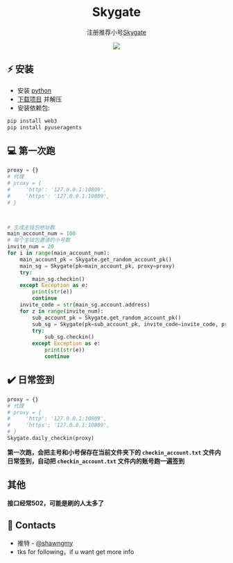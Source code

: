 <h1 align="center">Skygate</h1>

<p align="center">注册推荐小号<a href="https://skygate.skyarkchronicles.com/">Skygate</a></p>
<p align="center">
<img src="https://img.shields.io/badge/python-3670A0?style=for-the-badge&logo=python&logoColor=ffdd54">
</p>

## ⚡ 安装
+ 安装 [python](https://www.google.com/search?client=opera&q=how+install+python)
+ [下载项目](https://sites.northwestern.edu/researchcomputing/resources/downloading-from-github) 并解压
+ 安装依赖包:
```python
pip install web3
pip install pyuseragents
```

## 💻 第一次跑
```python
proxy = {}
# 代理
# proxy = {
#     'http': '127.0.0.1:10809',
#     'https': '127.0.0.1:10809',
# }



# 生成主钱包地址数
main_account_num = 100
# 每个主钱包邀请的小号数
invite_num = 20
for i in range(main_account_num):
    main_account_pk = Skygate.get_random_account_pk()
    main_sg = Skygate(pk=main_account_pk, proxy=proxy)
    try:
        main_sg.checkin()
    except Exception as e:
        print(str(e))
        continue
    invite_code = str(main_sg.account.address)
    for z in range(invite_num):
        sub_account_pk = Skygate.get_random_account_pk()
        sub_sg = Skygate(pk=sub_account_pk, invite_code=invite_code, proxy=proxy)
        try:
            sub_sg.checkin()
        except Exception as e:
            print(str(e))
            continue
```

## ✔️ 日常签到
```python
proxy = {}
# 代理
# proxy = {
#     'http': '127.0.0.1:10809',
#     'https': '127.0.0.1:10809',
# }
Skygate.daily_checkin(proxy)
```
**第一次跑，会把主号和小号保存在当前文件夹下的 ```checkin_account.txt``` 文件内**
**日常签到，自动把 ```checkin_account.txt``` 文件内的账号跑一遍签到**

## 其他
**接口经常502，可能是刷的人太多了**

## 📧 Contacts
+ 推特 - [@shawngmy](https://twitter.com/shawngmy)
+ tks for following，if u want get more info